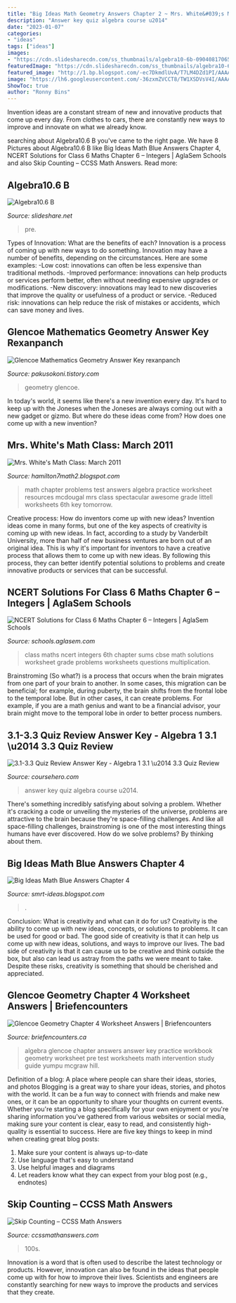 ```yaml
---
title: "Big Ideas Math Geometry Answers Chapter 2 ~ Mrs. White&#039;s Math Class: March 2011"
description: "Answer key quiz algebra course u2014"
date: "2023-01-07"
categories:
- "ideas"
tags: ["ideas"]
images:
- "https://cdn.slidesharecdn.com/ss_thumbnails/algebra10-6b-090408170654-phpapp02-thumbnail-4.jpg?cb=1239210419"
featuredImage: "https://cdn.slidesharecdn.com/ss_thumbnails/algebra10-6b-090408170654-phpapp02-thumbnail-4.jpg?cb=1239210419"
featured_image: "http://1.bp.blogspot.com/-ec7DkmdlUvA/T7LM4DZd1PI/AAAAAAAAAJ0/4N7ivXVGeQc/s1600/CH11testpage1.bmp"
image: "https://lh6.googleusercontent.com/-36zxmZVCCT8/TW1XSDVsV4I/AAAAAAAAADI/fhXVyKfmg2Q/s1600/Chapter+3+Practice+Test+B+pg1.jpg"
ShowToc: true
author: "Ronny Bins"
---
```



Invention ideas are a constant stream of new and innovative products that come up every day. From clothes to cars, there are constantly new ways to improve and innovate on what we already know. 

	

		
searching about Algebra10.6 B you've came to the right page. We have 8 Pictures about Algebra10.6 B like Big Ideas Math Blue Answers Chapter 4, NCERT Solutions for Class 6 Maths Chapter 6 – Integers | AglaSem Schools and also Skip Counting – CCSS Math Answers. Read more:
		
    
## Algebra10.6 B

<img loading=lazy src="https://cdn.slidesharecdn.com/ss_thumbnails/algebra10-6b-090408170654-phpapp02-thumbnail-4.jpg?cb=1239210419" onerror="this.onerror=null;this.src='https://tse2.mm.bing.net/th?id=OIP.F9rdkcIZlcYfyAgPe9lU-wHaJn&amp;pid=15.1';" alt="Algebra10.6 B">

_Source: slideshare.net_

>pre. 

	

Types of Innovation: What are the benefits of each?
Innovation is a process of coming up with new ways to do something. Innovation may have a number of benefits, depending on the circumstances. Here are some examples: 
-Low cost: innovations can often be less expensive than traditional methods.
-Improved performance: innovations can help products or services perform better, often without needing expensive upgrades or modifications.
-New discovery: innovations may lead to new discoveries that improve the quality or usefulness of a product or service.
-Reduced risk: innovations can help reduce the risk of mistakes or accidents, which can save money and lives.

    
## Glencoe Mathematics Geometry Answer Key Rexanpanch

<img loading=lazy src="http://1.bp.blogspot.com/-ec7DkmdlUvA/T7LM4DZd1PI/AAAAAAAAAJ0/4N7ivXVGeQc/s1600/CH11testpage1.bmp" onerror="this.onerror=null;this.src='https://tse4.mm.bing.net/th?id=OIP.Z1tWeeLELiGnC7t2KbnlOwHaI_&amp;pid=15.1';" alt="Glencoe Mathematics Geometry Answer Key rexanpanch">

_Source: pakusokoni.tistory.com_

>geometry glencoe. 

	

In today's world, it seems like there's a new invention every day.  It's hard to keep up with the Joneses when the Joneses are always coming out with a new gadget or gizmo.  But where do these ideas come from?  How does one come up with a new invention?

    
## Mrs. White&#039;s Math Class: March 2011

<img loading=lazy src="https://lh6.googleusercontent.com/-36zxmZVCCT8/TW1XSDVsV4I/AAAAAAAAADI/fhXVyKfmg2Q/s1600/Chapter+3+Practice+Test+B+pg1.jpg" onerror="this.onerror=null;this.src='https://tse4.mm.bing.net/th?id=OIP.iAdQfciqRs7uaWfHIkhaUAHaJx&amp;pid=15.1';" alt="Mrs. White&#039;s Math Class: March 2011">

_Source: hamilton7math2.blogspot.com_

>math chapter problems test answers algebra practice worksheet resources mcdougal mrs class spectacular awesome grade littell worksheets 6th key tomorrow. 

	

Creative process: How do inventors come up with new ideas?
Invention ideas come in many forms, but one of the key aspects of creativity is coming up with new ideas. In fact, according to a study by Vanderbilt University, more than half of new business ventures are born out of an original idea. This is why it's important for inventors to have a creative process that allows them to come up with new ideas. By following this process, they can better identify potential solutions to problems and create innovative products or services that can be successful.

    
## NCERT Solutions For Class 6 Maths Chapter 6 – Integers | AglaSem Schools

<img loading=lazy src="https://farm9.staticflickr.com/8491/8317231320_c5bf3c141b_o.jpg" onerror="this.onerror=null;this.src='https://tse3.mm.bing.net/th?id=OIP.szvNVGC4oOuJScWTm4UaqAHaWn&amp;pid=15.1';" alt="NCERT Solutions for Class 6 Maths Chapter 6 – Integers | AglaSem Schools">

_Source: schools.aglasem.com_

>class maths ncert integers 6th chapter sums cbse math solutions worksheet grade problems worksheets questions multiplication. 

	

Brainstroming (So what?) is a process that occurs when the brain migrates from one part of your brain to another. In some cases, this migration can be beneficial; for example, during puberty, the brain shifts from the frontal lobe to the temporal lobe. But in other cases, it can create problems. For example, if you are a math genius and want to be a financial advisor, your brain might move to the temporal lobe in order to better process numbers.

    
## 3.1-3.3 Quiz Review Answer Key - Algebra 1 3.1 \u2014 3.3 Quiz Review

<img loading=lazy src="https://www.coursehero.com/thumb/00/0e/000e0b2c9b33d08e83336f2689c92f57335e6391_180.jpg" onerror="this.onerror=null;this.src='https://tse1.mm.bing.net/th?id=OIP.jCqaTzsXZGyYUNFf5ktaXgAAAA&amp;pid=15.1';" alt="3.1-3.3 Quiz Review Answer Key - Algebra 1 3.1 \u2014 3.3 Quiz Review">

_Source: coursehero.com_

>answer key quiz algebra course u2014. 

	

There's something incredibly satisfying about solving a problem. Whether it's cracking a code or unveiling the mysteries of the universe, problems are attractive to the brain because they're space-filling challenges. And like all space-filling challenges, brainstroming is one of the most interesting things humans have ever discovered. How do we solve problems? By thinking about them.

    
## Big Ideas Math Blue Answers Chapter 4

<img loading=lazy src="https://lh5.googleusercontent.com/proxy/O1V64HpkdpRNBMQx3140q4XGnW1V8US8om9hqf7R8HKzLhkm-hv4J8vVSyH7osIPzFb0Hz7ae8hX5AekvPXQF4LUCuKdjSbEaFSKAxBcUrzOtsXkR7Ytow=w1200-h630-p-k-no-nu" onerror="this.onerror=null;this.src='https://tse4.mm.bing.net/th?id=OIP.B6VIJ1NY-N8uPvTuG6ixOQHaIm&amp;pid=15.1';" alt="Big Ideas Math Blue Answers Chapter 4">

_Source: smrt-ideas.blogspot.com_

>. 

	

Conclusion: What is creativity and what can it do for us?
Creativity is the ability to come up with new ideas, concepts, or solutions to problems. It can be used for good or bad. The good side of creativity is that it can help us come up with new ideas, solutions, and ways to improve our lives. The bad side of creativity is that it can cause us to be creative and think outside the box, but also can lead us astray from the paths we were meant to take. Despite these risks, creativity is something that should be cherished and appreciated.

    
## Glencoe Geometry Chapter 4 Worksheet Answers | Briefencounters

<img loading=lazy src="https://briefencounters.ca/wp-content/uploads/2018/11/glencoe-geometry-chapter-4-worksheet-answers-with-algebra-i-chapter-9-practice-workbook-answer-key-of-glencoe-geometry-chapter-4-worksheet-answers.jpg" onerror="this.onerror=null;this.src='https://tse1.mm.bing.net/th?id=OIP.bxguFgSOvatjabSbHdjq9wAAAA&amp;pid=15.1';" alt="Glencoe Geometry Chapter 4 Worksheet Answers | Briefencounters">

_Source: briefencounters.ca_

>algebra glencoe chapter answers answer key practice workbook geometry worksheet pre test worksheets math intervention study guide yumpu mcgraw hill. 

	

Definition of a blog: A place where people can share their ideas, stories, and photos
Blogging is a great way to share your ideas, stories, and photos with the world. It can be a fun way to connect with friends and make new ones, or it can be an opportunity to share your thoughts on current events. Whether you're starting a blog specifically for your own enjoyment or you're sharing information you've gathered from various websites or social media, making sure your content is clear, easy to read, and consistently high-quality is essential to success. Here are five key things to keep in mind when creating great blog posts: 
1. Make sure your content is always up-to-date 
2. Use language that's easy to understand 
3. Use helpful images and diagrams 
4. Let readers know what they can expect from your blog post (e.g., endnotes) 

    
## Skip Counting – CCSS Math Answers

<img loading=lazy src="https://ccssmathanswers.com/wp-content/uploads/2021/03/Skip-Counting-by-4s-1-269x300.png" onerror="this.onerror=null;this.src='https://tse1.mm.bing.net/th?id=OIP.PtOcxJIsYdkbvdEXbKTAGgAAAA&amp;pid=15.1';" alt="Skip Counting – CCSS Math Answers">

_Source: ccssmathanswers.com_

>100s. 

	

Innovation is a word that is often used to describe the latest technology or products. However, innovation can also be found in the ideas that people come up with for how to improve their lives. Scientists and engineers are constantly searching for new ways to improve the products and services that they create.


